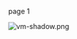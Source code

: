 page 1

![vm-shadow.png](https://docs-api-qa.cloudlabs.ai/repos/raw.githubusercontent.com/AzharSpektra/samplerepo/main/18980pTGDqkev/images/vm-shadow.png?token=8b2t1Sg45N8JBe8QNwBlyhJq)